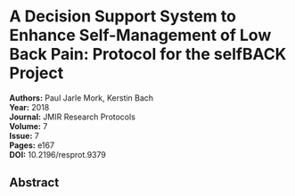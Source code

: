 # A Decision Support System to Enhance Self-Management of Low Back Pain: Protocol for the selfBACK Project

**Authors:** Paul Jarle Mork, Kerstin Bach  
**Year:** 2018  
**Journal:** JMIR Research Protocols  
**Volume:** 7  
**Issue:** 7  
**Pages:** e167  
**DOI:** 10.2196/resprot.9379  

## Abstract


